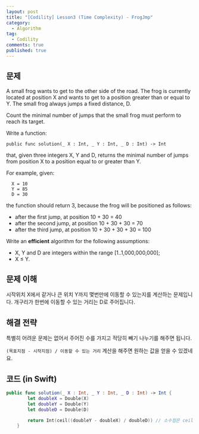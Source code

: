 ```yaml
---
layout: post
title: "[Codility] Lesson3 (Time Complexity) - FrogJmp"
category: 
  - Algorithm
tag:
  - Codility
comments: true
published: true
---
```


## 문제
A small frog wants to get to the other side of the road. The frog is currently located at position X and wants to get to a position greater than or equal to Y. The small frog always jumps a fixed distance, D.

Count the minimal number of jumps that the small frog must perform to reach its target.

Write a function:

`
public func solution(_ X : Int, _ Y : Int, _ D : Int) -> Int
`

that, given three integers X, Y and D, returns the minimal number of jumps from position X to a position equal to or greater than Y.

For example, given:

```
  X = 10
  Y = 85  
  D = 30
```
  
the function should return 3, because the frog will be positioned as follows:

- after the first jump, at position 10 + 30 = 40
- after the second jump, at position 10 + 30 + 30 = 70
- after the third jump, at position 10 + 30 + 30 + 30 = 100

Write an **efficient** algorithm for the following assumptions:

- X, Y and D are integers within the range [1..1,000,000,000];
- X ≤ Y.

## 문제 이해
시작위치 X에서 같거나 큰 위치 Y까지 몇번만에 이동할 수 있는지를 계산하는 문제입니다. 개구리가 한번에 이동할 수 있는 거리는 D로 주어집니다.

## 해결 전략
특별히 어려운 문제는 없어서 주어진 수를 가지고 적당히 빼기 나누기를 해주면 됩니다.

`(목표지점 - 시작지점) / 이동할 수 있는 거리` 계산을 해주면 원하는 값을 얻을 수 있겠네요.

## 코드 (in Swift)

```swift
public func solution(_ X : Int, _ Y : Int, _ D : Int) -> Int {
        let doubleX = Double(X)
        let doubleY = Double(Y)
        let doubleD = Double(D)

        return Int(ceil((doubleY - doubleX) / doubleD)) // 소수점은 ceil함수로 무조건 올림해줍니다.
    }
```